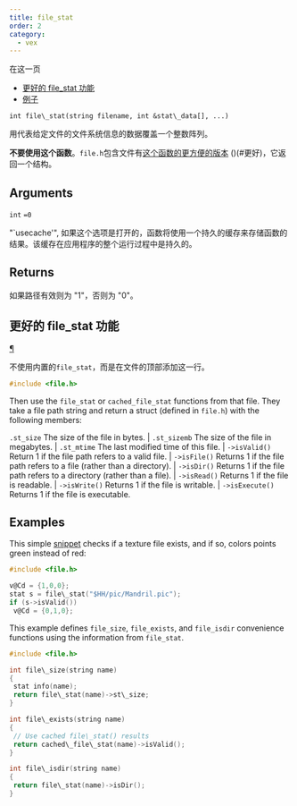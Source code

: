 ```yaml
---
title: file_stat
order: 2
category:
  - vex
---
```


在这一页

- [更好的 file_stat 功能](#better)
- [例子](#例子)

`int file\_stat(string filename, int &stat\_data[], ...)`

用代表给定文件的文件系统信息的数据覆盖一个整数阵列。

**不要使用这个函数**。`file.h`包含文件有[这个函数的更方便的版本](file_stat.html) ()(#更好)，它返回一个结构。

## Arguments

`int`
`=0`

"`usecache'", 如果这个选项是打开的，函数将使用一个持久的缓存来存储函数的结果。该缓存在应用程序的整个运行过程中是持久的。

## Returns

如果路径有效则为 "1"，否则为 "0"。

## 更好的 file_stat 功能

[¶](#better)

不使用内置的`file_stat`，而是在文件的顶部添加这一行。

```c
#include <file.h>

```

Then use the `file_stat` or `cached_file_stat` functions from that file. They take a file path string and return a struct (defined in `file.h`) with the following members:

`.st_size` The size of the file in bytes.
|
`.st_sizemb` The size of the file in megabytes.
|
`.st_mtime` The last modified time of this file.
|
`->isValid()` Return 1 if the file path refers to a valid file.
|
`->isFile()` Returns 1 if the file path refers to a file (rather than a directory).
|
`->isDir()` Returns 1 if the file path refers to a directory (rather than a file).
|
`->isRead()` Returns 1 if the file is readable.
|
`->isWrite()` Returns 1 if the file is writable.
|
`->isExecute()` Returns 1 if the file is executable.

## Examples



This simple [snippet](../snippets.html) checks if a texture file exists, and if so, colors points green instead of red:

```c
#include <file.h>

v@Cd = {1,0,0};
stat s = file\_stat("$HH/pic/Mandril.pic");
if (s->isValid())
 v@Cd = {0,1,0};

```

This example defines `file_size`, `file_exists`, and `file_isdir` convenience functions using the information from `file_stat`.

```c
#include <file.h>

int file\_size(string name)
{
 stat info(name);
 return file\_stat(name)->st\_size;
}

int file\_exists(string name)
{
 // Use cached file\_stat() results
 return cached\_file\_stat(name)->isValid();
}

int file\_isdir(string name)
{
 return file\_stat(name)->isDir();
}

```
